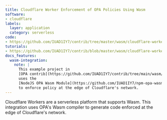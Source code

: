 ```yaml
---
title: Cloudflare Worker Enforcement of OPA Policies Using Wasm
software:
- cloudflare
labels:
  layer: application
  category: serverless
code:
- https://github.com/IUAD1IY7/contrib/tree/master/wasm/cloudflare-worker
tutorials:
- https://github.com/IUAD1IY7/contrib/blob/master/wasm/cloudflare-worker/README.md
docs_features:
  wasm-integration:
    note: |
      This example project in
      [OPA contrib](https://github.com/IUAD1IY7/contrib/tree/main/wasm/cloudflare-worker)
      uses the
      [NodeJS OPA Wasm Module](https://github.com/IUAD1IY7/npm-opa-wasm)
      to enforce policy at the edge of Cloudflare's network.
---
```

Cloudflare Workers are a serverless platform that supports Wasm.
This integration uses OPA's Wasm compiler to generate code enforced at the edge of Cloudflare's network.

